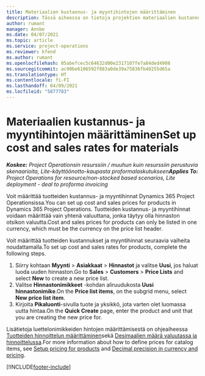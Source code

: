 ```yaml
---
title: Materiaalien kustannus- ja myyntihintojen määrittäminen
description: Tässä aiheessa on tietoja projektien materiaalien kustannus- ja myyntikustannusten määrittämisestä.
author: rumant
manager: Annbe
ms.date: 04/07/2021
ms.topic: article
ms.service: project-operations
ms.reviewer: kfend
ms.author: rumant
ms.openlocfilehash: 05abefcec5c64632d00e2317107fe7a84ded4908
ms.sourcegitcommit: ac90be6106592f883a0de39a75836fb40255d65a
ms.translationtype: HT
ms.contentlocale: fi-FI
ms.lasthandoff: 04/09/2021
ms.locfileid: "5877783"
---
```

# <a name="set-up-cost-and-sales-rates-for-materials"></a><span data-ttu-id="a209f-103">Materiaalien kustannus- ja myyntihintojen määrittäminen</span><span class="sxs-lookup"><span data-stu-id="a209f-103">Set up cost and sales rates for materials</span></span>

<span data-ttu-id="a209f-104">_**Koskee:** Project Operationsin resurssiin / muuhun kuin resurssiin perustuvia skenaarioita, Lite-käyttöönotto-kaupasta proformalaskutukseen_</span><span class="sxs-lookup"><span data-stu-id="a209f-104">_**Applies To:** Project Operations for resource/non-stocked based scenarios, Lite deployment - deal to proforma invoicing_</span></span>

<span data-ttu-id="a209f-105">Voit määrittää tuotteiden kustannus- ja myyntihinnat Dynamics 365 Project Operationsissa.</span><span class="sxs-lookup"><span data-stu-id="a209f-105">You can set up cost and sales prices for products in Dynamics 365 Project Operations.</span></span> <span data-ttu-id="a209f-106">Tuotteiden kustannus- ja myyntihinnat voidaan määrittää vain yhtenä valuuttana, jonka täytyy olla hinnaston otsikon valuutta.</span><span class="sxs-lookup"><span data-stu-id="a209f-106">Cost and sales prices for products can only be listed in one currency, which must be the currency on the price list header.</span></span>

<span data-ttu-id="a209f-107">Voit määrittää tuotteiden kustannukset ja myyntihinnat seuraavia vaiheita noudattamalla.</span><span class="sxs-lookup"><span data-stu-id="a209f-107">To set up cost and sales rates for products, complete the following steps.</span></span> 

1. <span data-ttu-id="a209f-108">Siirry kohtaan **Myynti** > **Asiakkaat** > **Hinnastot** ja valitse **Uusi**, jos haluat luoda uuden hinnaston.</span><span class="sxs-lookup"><span data-stu-id="a209f-108">Go to **Sales** > **Customers** > **Price Lists** and select **New** to create a new price list.</span></span> 
2. <span data-ttu-id="a209f-109">Valitse **Hinnastonimikkeet** -kohdan aliruudukosta **Uusi hinnastonimike**.</span><span class="sxs-lookup"><span data-stu-id="a209f-109">On the **Price list items**, on the subgrid menu, select **New price list item**.</span></span> 
3. <span data-ttu-id="a209f-110">Kirjoita **Pikaluonti**-sivulla tuote ja yksikkö, jota varten olet luomassa uutta hintaa.</span><span class="sxs-lookup"><span data-stu-id="a209f-110">On the **Quick Create** page, enter the product and unit that you are creating the new price for.</span></span>

<span data-ttu-id="a209f-111">Lisätietoja luettelonimikkeiden hintojen määrittämisestä on ohjeaiheessa [Tuotteiden hinnoittelun määrittäminen](https://docs.microsoft.com/dynamics365/sales-enterprise/create-price-lists-price-list-items-define-pricing-products)sekä [Desimaalien määrä valuutassa ja hinnoittelussa](https://docs.microsoft.com/dynamics365/sales-enterprise/decimal-precision-currency-pricing).</span><span class="sxs-lookup"><span data-stu-id="a209f-111">For more information about how to define prices for catalog items, see [Setup pricing for products](https://docs.microsoft.com/dynamics365/sales-enterprise/create-price-lists-price-list-items-define-pricing-products) and [Decimal precision in currency and pricing](https://docs.microsoft.com/dynamics365/sales-enterprise/decimal-precision-currency-pricing).</span></span>

[!INCLUDE[footer-include](../includes/footer-banner.md)]

